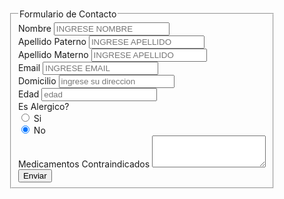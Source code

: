 <!DOCTYPE html>
<html>
<head>
    <meta charset= "UTF-8">
    <title>Formulario de Contacto</title>
	<meta name="viewport" content="width=device-width, initial-scale=1">
	<link rel="stylesheet" href="form.css">
    <!-- Bootstrap CSS -->
    <link href="https://cdn.jsdelivr.net/npm/bootstrap@5.1.3/dist/css/bootstrap.min.css" rel="stylesheet"
        integrity="sha384-1BmE4kWBq78iYhFldvKuhfTAU6auU8tT94WrHftjDbrCEXSU1oBoqyl2QvZ6jIW3" crossorigin="anonymous" />
    <link rel="stylesheet" href="https://cdn.jsdelivr.net/npm/bootstrap-icons@1.7.2/font/bootstrap-icons.css" />
    <style>
    .abs-center {
    display: flex;
    align-items: center;
    justify-content: center;
    min-height: 100vh;
  }
  
  .form {
    width: 450px;
  }
    </style>

</head>
<body>
<!-- Inicio Formulario -->
<div class="container">
	<div class="abs-center">
		<form class="row g-3 needs-validation form" novalidate method="get" action="" id="form">
			<fieldset>
				<legend>Formulario de Contacto</legend>
				<div class="form-group">
					<div class="row">
						<div class="col">
							<label for="nombre">Nombre</label>
							<input class=form-control type="text" name="nombre" id="nombre" pattern="{2,48}" required placeholder="INGRESE NOMBRE"/>
							<i class="fa fa-check check-ok"></i>
						</div>
					</div>
				</div>
				<div class="form-group">
					<div class="row">
						<div class="col">
							<label for="apellido_paterno">Apellido Paterno</label>
							<input class=form-control type="text" name="apellidop" id="apellidop" pattern="{2,64}" required placeholder="INGRESE APELLIDO"/>
							<i class="fa fa-check check-ok"></i>
						</div>
						<div class="col">
							<label for="apellido_materno">Apellido Materno</label>
							<input class=form-control type="text" name="apellidom" id="apellidom" pattern="{2,64}" required placeholder="INGRESE APELLIDO"/>
							<i class="fa fa-check check-ok"></i>
						</div>
					</div>
				</div>
				<div class="form-group">
					<div class="row">
						<div class="col" >
							<label for="correo">Email</label>
							<input class=form-control type="email" name="correo" id="correo" required placeholder="INGRESE EMAIL"/>
							<i class="fa fa-check check-ok"></i>
						</div>
					</div>
				</div>
				<div class="form-group">
					<div class="row">
						<div class="col">
							<label for="domicilio">Domicilio</label>
							<input class=form-control type="text" name="domicilio" id="domicilio" pattern="" required placeholder="ingrese su direccion"/>
							<i class="fa fa-check check-ok"></i>
						</div>
					</div>
					<div class="row">
						<div class="col">
							<label for="edad">Edad</label>
							<input class=form-control  type="number" name="age" id="age" pattern="{8,12}" required placeholder="edad"/>
							<i class="fa fa-check check-ok"></i>
						</div>
					</div>
				</div>	
				<div class="form-group">
					<label	for="alergico">Es Alergico?</label>
					<div class="col form-check">
						<input class="form-check-input" type="radio" name="alergia" id="alergiaSi" value="si" checked>
  						<label class="form-check-label" for="alergiaSi">Si</label>
					</div>
					<div class="col form-check">
						<input class="form-check-input" type="radio" name="alergia" id="alergiasNo" value="no" checked>
  						<label class="form-check-label" for="alergiasNo">No</label>
					</div>
				</div>
				<div class="form-group">
					<label for="comentarios">Medicamentos Contraindicados</label>
					<textarea class="form-control" id="comentarios" rows="3"></textarea>
				</div>
				<div>
				<button class= "btn btn-primary" type="submit">Enviar</button>
				</div>
			</fieldset>
		</form>
	</div>
</body>
</html>
